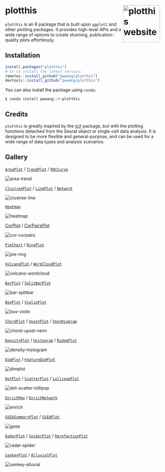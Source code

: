 # plotthis <a href="https://pwwang.github.io/plotthis/"><img src="man/figures/logo.png" align="right" height="120" alt="plotthis website" /></a>

`plotthis` is an R package that is built upon `ggplot2` and other plotting packages. It provides high-level APIs and a wide range of options to create stunning, publication-quality plots effortlessly.

## Installation

```r
install.packages("plotthis")
# or to install the latest version:
remotes::install_github("pwwang/plotthis")
devtools::install_github("pwwang/plotthis")
```

You can also install the package using `conda`:

```
$ conda install pwwang::r-plotthis
```

## Credits

`plotthis` is greatly inspired by the [`SCP`][1] package, but with the plotting functions detached from the Seurat object or single-cell data analysis. It is designed to be more flexible and general-purpose, and can be used for a wide range of data types and analysis scenarios.

## Gallery
[`AreaPlot`][2] / [`TrendPlot`][3] / [`ROCCurve`][28]

![area-trend](man/figures/area-trend.png)

[`ClustreePlot`][4] / [`LinePlot`][5] / [`Network`][27]

![clustree-line](man/figures/clustree-line.png)

[`Heatmap`][6]

![heatmap](man/figures/heatmap.png)

[CorPlot][24] / [CorPairsPlot][25]

![cor-corpairs](man/figures/cor-corpairs.png)

[`PieChart`][7] / [`RingPlot`][8]

![pie-ring](man/figures/pie-ring.png)

[`VolcanoPlot`][9] / [`WordCloudPlot`][10]

![volcano-wordcloud](man/figures/volcano-wordcloud.png)

[`BarPlot`][11] / [`SplitBarPlot`][11]

![bar-splitbar](man/figures/bar-splitbar.png)

[`BoxPlot`][12] / [`ViolinPlot`][12]

![box-violin](man/figures/box-violin.png)

[`ChordPlot`][13] / [`UpsetPlot`][14] / [`VennDiagram`][15]

![chord-upset-venn](man/figures/chord-upset-venn.png)

[`DensityPlot`][16] / [`Histogram`][16] / [`RidgePlot`][23]

![density-histogram](man/figures/density-histogram.png)

[`DimPlot`][17] / [`FeatureDimPlot`][17]

![dimplot](man/figures/dimplot.png)

[`DotPlot`][18] / [`ScatterPlot`][18] / [`LollipopPlot`][18]

![dot-scatter-lollipop](man/figures/dot-scatter-lollipop.png)

[`EnrichMap`][19] / [`EnrichNetwork`][19]

![enrich](man/figures/enrich.png)

[`GSEASummaryPlot`][20] / [`GSEAPlot`][20]

![gsea](man/figures/gsea.png)

[`RadarPlot`][21] / [`SpiderPlot`][21] / [`RarefactionPlot`][26]

![radar-spider](man/figures/radar-spider.png)

[`SankeyPlot`][22] / [`AlluvialPlot`][22]

![sankey-alluvial](man/figures/sankey-alluvial.png)


[1]: https://zhanghao-njmu.github.io/SCP/index.html
[2]: https://pwwang.github.io/plotthis/reference/AreaPlot.html
[3]: https://pwwang.github.io/plotthis/reference/TrendPlot.html
[4]: https://pwwang.github.io/plotthis/reference/ClustreePlot.html
[5]: https://pwwang.github.io/plotthis/reference/LinePlot.html
[6]: https://pwwang.github.io/plotthis/reference/Heatmap.html
[7]: https://pwwang.github.io/plotthis/reference/PieChart.html
[8]: https://pwwang.github.io/plotthis/reference/RingPlot.html
[9]: https://pwwang.github.io/plotthis/reference/VolcanoPlot.html
[10]: https://pwwang.github.io/plotthis/reference/WordCloudPlot.html
[11]: https://pwwang.github.io/plotthis/reference/barplot.html
[12]: https://pwwang.github.io/plotthis/reference/boxviolinplot.html
[13]: https://pwwang.github.io/plotthis/reference/chordplot.html
[14]: https://pwwang.github.io/plotthis/reference/upsetplot1.html
[15]: https://pwwang.github.io/plotthis/reference/venndiagram1.html
[16]: https://pwwang.github.io/plotthis/reference/densityhistoplot.html
[17]: https://pwwang.github.io/plotthis/reference/dimplot.html
[18]: https://pwwang.github.io/plotthis/reference/dotplot.html
[19]: https://pwwang.github.io/plotthis/reference/enrichmap1.html
[20]: https://pwwang.github.io/plotthis/reference/gsea.html
[21]: https://pwwang.github.io/plotthis/reference/radarplot.html
[22]: https://pwwang.github.io/plotthis/reference/sankeyplot.html
[23]: https://pwwang.github.io/plotthis/reference/RidgePlot.html
[24]: https://pwwang.github.io/plotthis/reference/CorPlot.html
[25]: https://pwwang.github.io/plotthis/reference/CorPairsPlot.html
[26]: https://pwwang.github.io/plotthis/reference/RarefactionPlot.html
[27]: https://pwwang.github.io/plotthis/reference/Network.html
[28]: https://pwwang.github.io/plotthis/reference/ROCCurve.html
